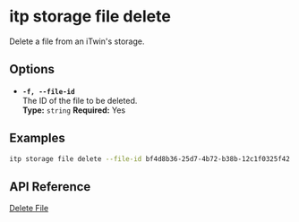 # itp storage file delete

Delete a file from an iTwin's storage.

## Options

- **`-f, --file-id`**  
  The ID of the file to be deleted.  
  **Type:** `string` **Required:** Yes

## Examples

```bash
itp storage file delete --file-id bf4d8b36-25d7-4b72-b38b-12c1f0325f42
```

## API Reference

[Delete File](https://developer.bentley.com/apis/storage/operations/delete-file/)